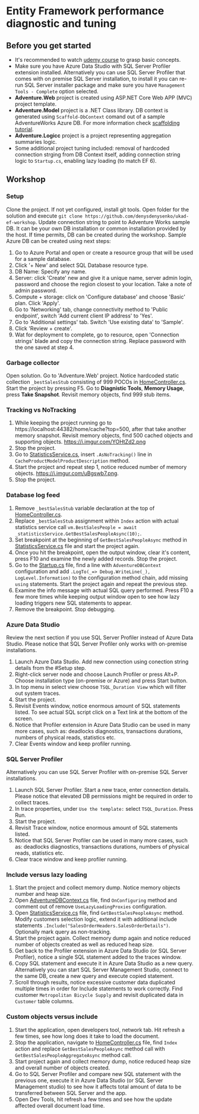 # Entity Framework performance diagnostic and tuning

## Before you get started
- It's recommended to watch [udemy course](https://www.udemy.com/course/entity-framework-core-tutorial) to grasp basic concepts.
- Make sure you have Azure Data Studio with SQL Server Profiler extension installed. Alternatively you can use SQL Server Profiler that comes with on premise SQL Server installation, to install it you can re-run SQL Server installer package and make sure you have `Management Tools - Complete` option selected.
- **Adventure.Web** project is created using ASP.NET Core Web APP (MVC) project template.
- **Adventure.Model** project is a .NET Class library. DB context is generated using `Scaffold-DbContext` comand out of a sample AdventureWorks Azure DB. For more information check [scaffolding tutorial](https://www.entityframeworktutorial.net/efcore/create-model-for-existing-database-in-ef-core.aspx).
- **Adventure.Logicc** project is a project representing aggregation summaries logic.
- Some additional project tuning included: removal of hardcoded connection strging from DB Context itself, adding connection string logic to `Startup.cs`, enabling lazy loading (to match EF 6).

## Workshop

### Setup
Clone the project. 
If not yet configured, install git tools. Open folder for the solution and execute `git clone https://github.com/denysdenysenko/ukad-ef-workshop`. 
Update connection string to point to Adventure Works sample DB. It can be your own DB installation or common installation provided by the host. If time permits, DB can be created during the workshop.
Sample Azure DB can be created using next steps:
1. Go to Azure Portal and open or create a resource group that will be used for a sample database.
2. Click '+ New' and select SQL Database resource type.
3. DB Name: Specify any name. 
4. Server: click 'Create' new and give it a unique name, server admin login, password and choose the region closest to your location. Take a note of admin password.
5. Compute + storage: click on 'Configure database' and choose 'Basic' plan. Click 'Apply'.
6. Go to 'Networking' tab, change connectivity method to 'Public endpoint', switch 'Add current client IP address' to 'Yes'.
7. Go to 'Additional settings' tab. Switch 'Use existing data' to 'Sample'.
8. Click 'Review + create'.
9. Wat for deployment to complete, go to resource, open 'Connection strings' blade and copy the connection string. Replace password with the one saved at step 4.

### Garbage collector
Open solution. Go to 'Adventure.Web' project.
Notice hardcoded static collection `_bestSalesStub` consisting of 999 POCOs in [HomeController.cs](Adventure.Web/Adventure.Web/Controllers/HomeController.cs).
Start the project by pressing F5.
Go to **Diagnistic Tools**, **Memory Usage**, press **Take Snapshot**. Revisit memory objects, find 999 stub items.

### Tracking vs NoTracking
1. While keeping the project running go to https://localhost:44382/home/cache?top=500, after that take another memory snapshot.
Revisit memory objects, find 500 cached objects and supporting objects. https://i.imgur.com/YOHtZd2.png
2. Stop the project.
3. Go to [StatisticsService.cs](Adventure.Web/Adventure.Logic/Services/StatisticsService.cs), insert `.AsNoTracking()` line in `CacheProductModelProductDescription` method. 
4. Start the project and repeat step 1, notice reduced number of memory objects. https://i.imgur.com/uBgswb7.png.
5. Stop the project.


### Database log feed
1. Remove `_bestSalesStub` variable declaration at the top of [HomeController.cs](Adventure.Web/Adventure.Web/Controllers/HomeController.cs).
2. Replace `_bestSalesStub` assignment within `Index` action with actual statistics service call `vm.BestSalesPeople = await _statisticsService.GetBestSalesPeopleAsync(10);`.
3. Set breakpoint at the beginning of `GetBestSalesPeopleAsync` method in [StatisticsService.cs](Adventure.Web/Adventure.Logic/Services/StatisticsService.cs) file and start the project again.
4. Once you hit the breakpoint, open the output window, clear it's content, press F10 and examine the newly added records. Stop the project.
5. Go to the [Startup.cs](Adventure.Web/Adventure.Web/Startup.cs) file, find a line with `AdventureDBContext` configuration and add `.LogTo(_=> Debug.WriteLine(_), LogLevel.Information)` to the configuration method chain, add missing `using` statements. Start the project again and repeat the previous step.
6. Examine the info message with actual SQL query performed. Press F10 a few more times while keeping output window open to see how lazy loading triggers new SQL statements to appear.
7. Remove the breakpoint. Stop debugging.

### Azure Data Studio
Review the next section if you use SQL Server Profiler instead of Azure Data Studio. Please notice that SQL Server Profiler only works with on-premise installations.
1. Launch Azure Data Studio. Add new connection using conection string details from the #Setup step.
2. Right-click server node and choose Launch Profiler or press Alt+P. Choose installation type (on-premise or Azure) and press Start button.
3. In top menu in select view choose `TSQL_Duration View` which will filter out system traces.
4. Start the project.
5. Revisit Events window, notice enormous amount of SQL statements listed. To see actual SQL script click on a Text link at the bottom of the screen.
6. Notice that Profiler extension in Azure Data Studio can be used in many more cases, such as: deadlocks diagnostics, transactions durations, numbers of physical reads, statistics etc.
7. Clear Events window and keep profiler running.

### SQL Server Profiler
Alternatively you can use SQL Server Profiler with on-premise SQL Server installations.
1. Launch SQL Server Profiler. Start a new trace, enter connection details. Please notice that elevated DB permissions might be required in order to collect traces.
2. In trace properties, under `Use the template:` select `TSQL_Duration`. Press Run.
3. Start the project.
4. Revisit Trace window, notice enormous amount of SQL statements listed.
5. Notice that SQL Server Profiler can be used in many more cases, such as: deadlocks diagnostics, transactions durations, numbers of physical reads, statistics etc.
6. Clear trace window and keep profiler running.

### Include versus lazy loading
1. Start the project and collect memory dump. Notice memory objects number and heap size. 
2. Open [AdventureDBContext.cs](Adventure.Web/Adventure.Model/Models/AdventureDBContext.cs) file, find `OnConfiguring` method and comment out of remove `UseLazyLoadingProxies` configuration.
3. Open [StatisticsService.cs](Adventure.Web/Adventure.Logic/Services/StatisticsService.cs) file, find `GetBestSalesPeopleAsync` method. Modify customers selection logic, extend it with additional include statements `.Include("SalesOrderHeaders.SalesOrderDetails")`. Optionally mark query as non-tracking.
4. Start the project again. Collect memory dump again and notice reduced number of objects created as well as reduced heap size.
5. Get back to the Profiler extension in Azure Data Studio (or SQL Server Profiler), notice a single SQL statement added to the traces window. 
6. Copy SQL statement and execute it in Azure Data Studio as a new query. Alternatively you can start SQL Server Management Studio, connect to the same DB, create a new query and execute copied statement.
7. Scroll through results, notice excessive customer data duplicated multiple times in order for Include statements to work correctly. Find customer `Metropolitan Bicycle Supply` and revisit duplicated data in `Customer` table columns.

### Custom objects versus include
1. Start the application, open developers tool, network tab. Hit refresh a few times, see how long does it take to load the document.
2. Stop the application, navigate to [HomeController.cs](Adventure.Web/Adventure.Web/Controllers/HomeController.cs) file, find `Index` action and replace `GetBestSalesPeopleAsync` method call with `GetBestSalesPeopleAggregateAsync` method call. 
3. Start project again and collect memory dump, notice reduced heap size and overall number of objects created.
4. Go to SQL Server Profiler and compare new SQL statement with the previous one, execute it in Azure Data Studio (or SQL Server Management studio) to see how it affects total amount of data to be transferred between SQL Server and the app.
5. Open Dev Tools, hit refresh a few times and see how the update affected overall document load time.